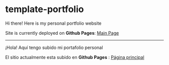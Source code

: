 # template-portfolio

Hi there! Here is my personal portfolio website

Site is currently deployed on **Github Pages**: [Main Page](https://fabianlanocci.github.io/)

---

¡Hola! Aquí tengo subido mi portafolio personal

El sitio actualmente esta subido en **Github Pages** : [Página principal](https://fabianlanocci.github.io/)
